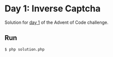 # Day 1: Inverse Captcha
Solution for [day 1](https://adventofcode.com/2017/1) of the Advent of Code challenge.

## Run
`$ php solution.php`